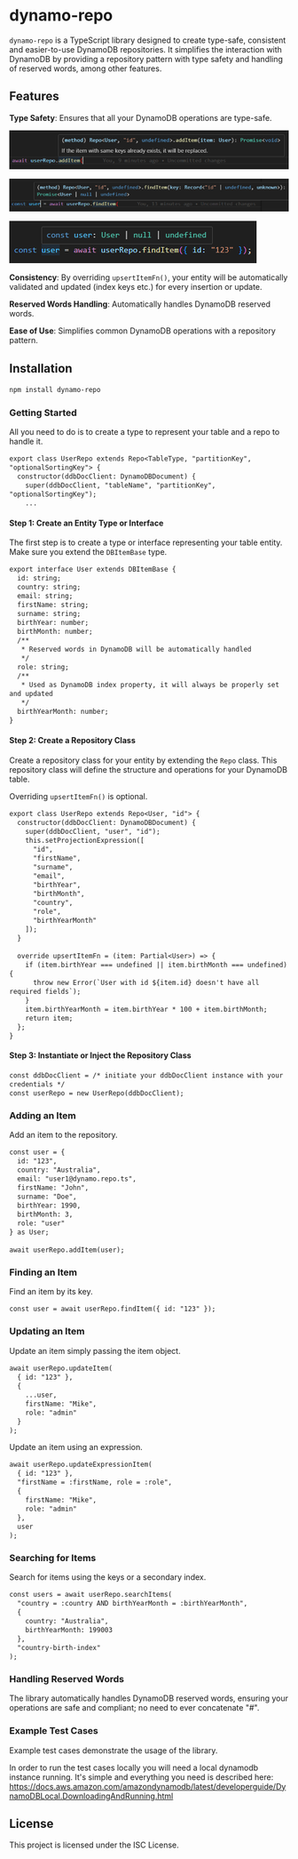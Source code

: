 # dynamo-repo

`dynamo-repo` is a TypeScript library designed to create type-safe, consistent and easier-to-use DynamoDB repositories. It simplifies the interaction with DynamoDB by providing a repository pattern with type safety and handling of reserved words, among other features.

## Features

**Type Safety**: Ensures that all your DynamoDB operations are type-safe.

![alt text](assets/add-user.png)

![alt text](assets/find-user-1.png)

![alt text](assets/find-user-2.png)

**Consistency**: By overriding `upsertItemFn()`, your entity will be automatically validated and updated (index keys etc.) for every insertion or update.

**Reserved Words Handling**: Automatically handles DynamoDB reserved words.

**Ease of Use**: Simplifies common DynamoDB operations with a repository pattern.

## Installation

```sh
npm install dynamo-repo
```

### Getting Started

All you need to do is to create a type to represent your table and a repo to handle it.

```
export class UserRepo extends Repo<TableType, "partitionKey", "optionalSortingKey"> {
  constructor(ddbDocClient: DynamoDBDocument) {
    super(ddbDocClient, "tableName", "partitionKey", "optionalSortingKey");
    ...
```

#### Step 1: Create an Entity Type or Interface

The first step is to create a type or interface representing your table entity. Make sure you extend the `DBItemBase` type.

```
export interface User extends DBItemBase {
  id: string;
  country: string;
  email: string;
  firstName: string;
  surname: string;
  birthYear: number;
  birthMonth: number;
  /**
   * Reserved words in DynamoDB will be automatically handled
   */
  role: string;
  /**
   * Used as DynamoDB index property, it will always be properly set and updated
   */
  birthYearMonth: number;
}
```

#### Step 2: Create a Repository Class

Create a repository class for your entity by extending the `Repo` class. This repository class will define the structure and operations for your DynamoDB table.

Overriding `upsertItemFn()` is optional.

```
export class UserRepo extends Repo<User, "id"> {
  constructor(ddbDocClient: DynamoDBDocument) {
    super(ddbDocClient, "user", "id");
    this.setProjectionExpression([
      "id",
      "firstName",
      "surname",
      "email",
      "birthYear",
      "birthMonth",
      "country",
      "role",
      "birthYearMonth"
    ]);
  }

  override upsertItemFn = (item: Partial<User>) => {
    if (item.birthYear === undefined || item.birthMonth === undefined) {
      throw new Error(`User with id ${item.id} doesn't have all required fields`);
    }
    item.birthYearMonth = item.birthYear * 100 + item.birthMonth;
    return item;
  };
}
```

#### Step 3: Instantiate or Inject the Repository Class

```
const ddbDocClient = /* initiate your ddbDocClient instance with your credentials */
const userRepo = new UserRepo(ddbDocClient);
```

### Adding an Item

Add an item to the repository.

```
const user = {
  id: "123",
  country: "Australia",
  email: "user1@dynamo.repo.ts",
  firstName: "John",
  surname: "Doe",
  birthYear: 1990,
  birthMonth: 3,
  role: "user"
} as User;

await userRepo.addItem(user);
```

### Finding an Item

Find an item by its key.

```
const user = await userRepo.findItem({ id: "123" });
```

### Updating an Item

Update an item simply passing the item object.

```
await userRepo.updateItem(
  { id: "123" },
  {
    ...user,
    firstName: "Mike",
    role: "admin"
  }
);
```

Update an item using an expression.

```
await userRepo.updateExpressionItem(
  { id: "123" },
  "firstName = :firstName, role = :role",
  {
    firstName: "Mike",
    role: "admin"
  },
  user
);
```

### Searching for Items

Search for items using the keys or a secondary index.

```
const users = await userRepo.searchItems(
  "country = :country AND birthYearMonth = :birthYearMonth",
  {
    country: "Australia",
    birthYearMonth: 199003
  },
  "country-birth-index"
);
```

### Handling Reserved Words

The library automatically handles DynamoDB reserved words, ensuring your operations are safe and compliant; no need to ever concatenate "#".

### Example Test Cases

Example test cases demonstrate the usage of the library.

In order to run the test cases locally you will need a local dynamodb instance running. It's simple and everything you need is described here:
https://docs.aws.amazon.com/amazondynamodb/latest/developerguide/DynamoDBLocal.DownloadingAndRunning.html

## License

This project is licensed under the ISC License.
